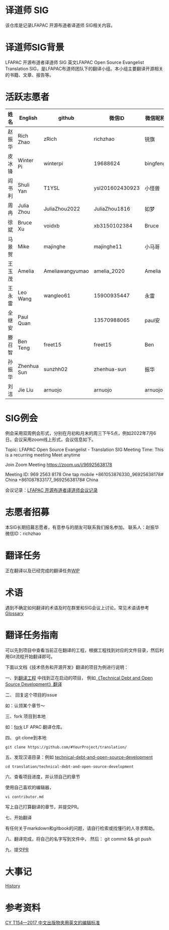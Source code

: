 # 译道师 SIG
该仓库是记录LFAPAC 开源布道者译道师 SIG相关内容。
# 译道师SIG背景
LFAPAC 开源布道者译道师 SIG 英文LFAPAC Open Source Evangelist Translation SIG，是LFAPAC布道师团队下的翻译小组。本小组主要翻译开源相关的书籍、文章、报告等。
# 活跃志愿者
| 姓名  | English    | github          | 微信ID            | 微信昵称     | 单位         | email                                                     |
| --- | ---------- | --------------- | --------------- | -------- | ---------- | --------------------------------------------------------- |
| 赵振华 | Rich Zhao  | zRich           | richzhao        | 锐旗       |            | zhao.zhenhua@gmail.com |
| 皮冰锋 | Winter Pi  | winterpi        | 19688624        | bingfeng |            | pi.bingfeng@gmail.com   |
| 阎书利 | Shuli Yan  | T1YSL           | ysl201602430923 | 小怪兽      |            | 13624113201@163.com         |
| 周冉  | Julia Zhou | JuliaZhou2022   | JuliaZhou1816   | 如梦       |            | juliazhou2022@gmail.com |
| 徐斌  | Bruce Xu   | voidxb          | xb3150102384    | Bruce    |            | 2016165068@qq.com             |
| 马景贺 | Mike       | majinghe        | majinghe11      | 小马哥      | 极狐(GitLab) | devops008@sina.com           |
| 王玉茂 | Amelia     | Ameliawangyumao | amelia\_2020    | Amelia   | 华为         | ameliawang375@gmail.com                                   |
| 王永雷 | Leo Wang   | wangleo61       | 15900935447     | 永雷       |            | wangleo61@outlook.com     |
| 全继安 | Paul Quan  |                 | 13570988065     | paul安    |            | 706309392@qq.com               |
| 滕召智 | Ben Teng   | freet15         | freet15         | Ben      |            | freet15@gmail.com             |
| 孙振华 | Zhenhua Sun   | sunzhh02         | zhenhua-sun| 振华      |            | zhenhua.alan@icloud.com             |
| 刘洁    | Jie Liu   | arnuojo        | arnuojo| arnuojo     |            | arnuojo@163.com             |
# SIG例会
例会采用双周例会形式，分别在月初和月末的周三下午5点，例如2022年7月6日。会议采用zoom线上形式，会议信息如下。

Topic: LFAPAC Open Source Evangelist - Translation SIG Meeting
Time: This is a recurring meeting Meet anytime

Join Zoom Meeting
https://zoom.us/j/96925638178

Meeting ID: 969 2563 8178
One tap mobile
+861053876330,,96925638178# China
+861087833177,,96925638178# China

会议记录：[LFAPAC 开源布道者译道师会议记录](https://docs.qq.com/doc/DVWtzWE9vakxTYUdj)
# 志愿者招募
本SIG长期招募志愿者，有意参与的朋友可联系我们报名参加。
联系人：赵振华 微信ID：richzhao

# 翻译任务

正在翻译以及已经完成的翻译任务[WIP](./wip.md)

# 术语

遇到不确定如何翻译的术语及时在群里和SIG会议上讨论。常见术语请参考[Glossary](./glossary.md)

# 翻译任务指南

可以先到项目中查看当前正在翻译的工程，根据工程找到对应的文件目录，然后利用Git流程开始翻译即可。

下面以文档《技术债务和开源开发》翻译的项目为例进行说明：

一、到[翻译工程](https://github.com/orgs/lfapac-open-source-evangelist/projects/1) 中找到正在启动的项目， 例如[《Technical Debt and Open Source Development》翻译](https://github.com/lfapac-open-source-evangelist/translation/issues/3)

二、 回复这个项目的issue

如：认领某个章节～ 

三、fork 项目到本地

如：[fork](https://github.com/lfapac-open-source-evangelist/translation/fork) LF APAC 翻译仓库。

四、 git clone到本地

```
git clone https://github.com/#YourProject/translation/
```

五、发现汉语目录：例如 [technical-debt-and-open-source-development](https://github.com/lfapac-open-source-evangelist/translation/tree/main/technical-debt-and-open-source-development)

```
cd translation/technical-debt-and-open-source-development
```

六、查看项目进度，并认领自己的章节

使用自己喜欢的编辑器，
```
vi contributor.md 
```
写上自己打算翻译的章节，并提交PR。

七、开始翻译

有任何关于markdown和gitbook的问题，请自行检索或找懂行的人寻求帮助。

八、翻译完成，将自己的名字写到文件中， 然后： git commit && git push

九、提交[PR](https://github.com/lfapac-open-source-evangelist/translation/compare)

# 大事记
[History](./history.md)

# 参考资料
[CY T154—2017 中文出版物夹用英文的编辑标准](./reference/CY-T154—2017-中文出版物夹用英文的编辑标准.pdf)
